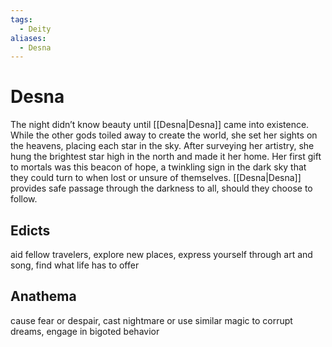 ```yaml
---
tags:
  - Deity
aliases:
  - Desna
---
```

# Desna
The night didn’t know beauty until [[Desna|Desna]] came into existence. While the other gods toiled away to create the world, she set her sights on the heavens, placing each star in the sky. After surveying her artistry, she hung the brightest star high in the north and made it her home. Her first gift to mortals was this beacon of hope, a twinkling sign in the dark sky that they could turn to when lost or unsure of themselves. [[Desna|Desna]] provides safe passage through the darkness to all, should they choose to follow.

## Edicts  
aid fellow travelers, explore new places, express yourself through art and song, find what life has to offer
## Anathema  
cause fear or despair, cast nightmare or use similar magic to corrupt dreams, engage in bigoted behavior
